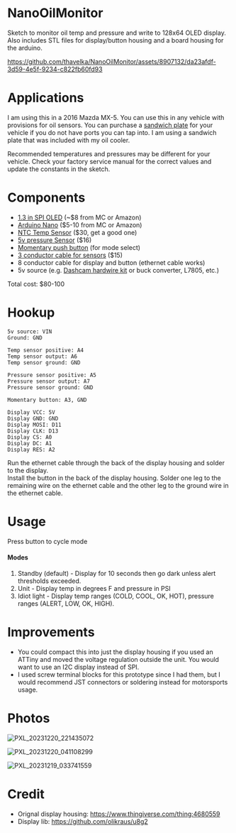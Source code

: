 # NanoOilMonitor
Sketch to monitor oil temp and pressure and write to 128x64 OLED display.  
Also includes STL files for display/button housing and a board housing for the arduino. 

https://github.com/thavelka/NanoOilMonitor/assets/8907132/da23afdf-3d59-4e5f-9234-c822fb60fd93

# Applications
I am using this in a 2016 Mazda MX-5. You can use this in any vehicle with provisions for oil sensors. You can purchase a [sandwich plate](https://www.amazon.com/GlowShift-Filter-Sandwich-Adapter-Thread/dp/B007SXGAZQ) for your vehicle if you do not have ports you can tap into. I am using a sandwich plate that was included with my oil cooler.

Recommended temperatures and pressures may be different for your vehicle. Check your factory service manual for the correct values and update the constants in the sketch.

# Components
* [1.3 in SPI OLED](https://www.microcenter.com/product/643965/inland-iic-spi-13-128x64-oled-v20-graphic-display-module-for-arduino-uno-r3) (~$8 from MC or Amazon)
* [Arduino Nano](https://www.microcenter.com/product/615097/inland-nano-development-board-arduino-compatible) ($5-10 from MC or Amazon)
* [NTC Temp Sensor](https://www.mlperformanceusa.com/products/canchecked-cc22902-ntc-temperature-sensor-1-8-npt-thread-for-oil-water) ($30, get a good one)
* [5v pressure Sensor](https://www.amazon.com/Universal-Pressure-Transducer-Sender-Connector/dp/B09VRDM71G) ($16)
* [Momentary push button](https://www.amazon.com/Cylewet-Momentary-Button-Switch-CYT1078/dp/B0752RMB7Q) (for mode select)
* [3 conductor cable for sensors](https://www.amazon.com/gp/product/B0B7L1TQ33) ($15)
* 8 conductor cable for display and button (ethernet cable works)
* 5v source (e.g. [Dashcam hardwire kit](https://www.amazon.com/Hardwire-Dashcam-Camera-Charger-%EF%BC%8813ft%EF%BC%89/dp/B07YBDMD8V) or buck converter, L7805, etc.)

Total cost: $80-100

# Hookup
```
5v source: VIN  
Ground: GND  

Temp sensor positive: A4  
Temp sensor output: A6  
Temp sensor ground: GND  

Pressure sensor positive: A5  
Pressure sensor output: A7  
Pressure sensor ground: GND  

Momentary button: A3, GND  

Display VCC: 5V  
Display GND: GND  
Display MOSI: D11  
Display CLK: D13  
Display CS: A0  
Display DC: A1  
Display RES: A2
```
Run the ethernet cable through the back of the display housing and solder to the display.  
Install the button in the back of the display housing. Solder one leg to the remaining wire on the ethernet cable and the other leg to the ground wire in the ethernet cable.

# Usage
Press button to cycle mode
#### Modes
1. Standby (default) - Display for 10 seconds then go dark unless alert thresholds exceeded.
2. Unit - Display temp in degrees F and pressure in PSI
3. Idiot light - Display temp ranges (COLD, COOL, OK, HOT), pressure ranges (ALERT, LOW, OK, HIGH).

# Improvements
* You could compact this into just the display housing if you used an ATTiny and moved the voltage regulation outside the unit. You would want to use an I2C display instead of SPI.
* I used screw terminal blocks for this prototype since I had them, but I would recommend JST connectors or soldering instead for motorsports usage.

# Photos
![PXL_20231220_221435072](https://github.com/thavelka/NanoOilMonitor/assets/8907132/9d96a823-0542-44d6-9151-d9b6e78d09e3)

![PXL_20231220_041108299](https://github.com/thavelka/NanoOilMonitor/assets/8907132/aa5d515f-0b29-4a54-a31a-ff45861646f5)

![PXL_20231219_033741559](https://github.com/thavelka/NanoOilMonitor/assets/8907132/aa55d550-5427-4ae7-84f1-3d83e92c2a1c)

# Credit
* Orignal display housing: https://www.thingiverse.com/thing:4680559
* Display lib: https://github.com/olikraus/u8g2

